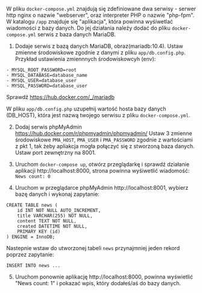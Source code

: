 W pliku `docker-compose.yml` znajdują się zdefiniowane dwa serwisy - serwer http nginx o nazwie "webserver", 
   oraz interpreter PHP o nazwie "php-fpm". W katalogu `/app` znajduje się "aplikacja", która powinna wyśiwetlać wiadomości z bazy danych.
   Do jej działania należy dodać do pliku `docker-compose.yml` serwis z baza danych MariaDB. 

1. Dodaje serwis z bazą danych MariaDB, obraz(mariadb:10.4). Ustaw zmienne środowiskowe zgodnie z danymi z pliku `app/db.config.php`.
Przykład ustawienia zmiennnych środowiskowcyh (env):
```
- MYSQL_ROOT_PASSWORD=root
- MYSQL_DATABASE=database_name
- MYSQL_USER=database_user
- MYSQL_PASSWORD=database_user
```
Sprawdź https://hub.docker.com/_/mariadb

W pliku `app/db.config.php` uzupełnij wartość hosta bazy danych (DB_HOST), która jest nazwą twojego serwisu z pliku `docker-compose.yml`.

2. Dodaj serwis phpMyAdmin https://hub.docker.com/r/phpmyadmin/phpmyadmin/ Ustaw 3 zmienne środowiskowe
   `PMA_HOST`, `PMA_USER` i `PMA_PASSWORD` zgodnie z wartościami z pkt 1, tak żeby apliakcja mogła połączyć się z stworzoną baza danych.
   Ustaw port zewnętrzny na 8001.
   
3. Uruchom `docker-compose up`, otwórz przeglądarkę i sprawdź działanie aplikacji http://localhost:8000, strona powinna wyśiwetlić wiadomość: `News count: 0`

4. Uruchom w przeglądarce phpMyAdmin http://localhost:8001, wybierz bazę danych i wykonaj zapytanie:

```
CREATE TABLE news ( 
    id INT NOT NULL AUTO_INCREMENT, 
    title VARCHAR(255) NOT NULL, 
    content TEXT NOT NULL,
    created DATETIME NOT NULL, 
    PRIMARY KEY (id)
) ENGINE = InnoDB;
```

Nastepnie wstaw do utworzonej tabeli `news` przynajmniej jeden rekord poprzez zapytanie: 

```INSERT INTO news ...```

5. Uruchom ponownie aplikację http://localhost:8000, powinna wyświetlić "News count: 1" i pokazać wpis, który dodałeś/aś do bazy danych.

